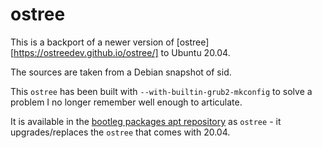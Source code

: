 # ostree

This is a backport of a newer version of [ostree][https://ostreedev.github.io/ostree/] to Ubuntu 20.04.

The sources are taken from a Debian snapshot of sid.

This `ostree` has been built with `--with-builtin-grub2-mkconfig` to solve a problem I no longer remember well enough to articulate.

It is available in the [bootleg packages apt repository](https://packagecloud.io/caketop/bootleg-packages) as `ostree` - it upgrades/replaces the `ostree` that comes with 20.04.
